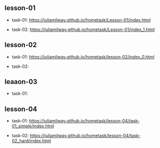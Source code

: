 ## lesson-01
* task-01: 
 https://juliamilway.github.io/hometask/Lesson-01/index.html

* task-02:
 https://juliamilway.github.io/hometask/Lesson-01/index_1.html

## lesson-02
* task-01:
 https://juliamilway.github.io/hometask/lesson-02/index_0.html

* task-02:


## leaaon-03
* task-01:


## lesson-04
* task-01:
https://juliamilway.github.io/hometask/lesson-04/task-01_simple/index.html

* task-02:
https://juliamilway.github.io/hometask/lesson-04/task-02_hard/index.html
